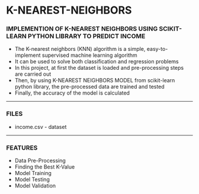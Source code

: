 # K-NEAREST-NEIGHBORS

### IMPLEMENTION OF K-NEAREST NEIGHBORS USING SCIKIT-LEARN PYTHON LIBRARY TO PREDICT INCOME

- The K-nearest neighbors (KNN) algorithm is a simple, easy-to-implement supervised machine learning algorithm
- It can be used to solve both classification and regression problems
- In this project, at first the dataset is loaded and pre-processing steps are carried out
- Then, by using  K-NEAREST NEIGHBORS MODEL from scikit-learn python library, the pre-processed data are trained and tested
- Finally, the accuracy of the model is calculated

-----

### FILES

- income.csv - dataset

-----

### FEATURES

- Data Pre-Processing
- Finding the Best K-Value
- Model Training
- Model Testing
- Model Validation




